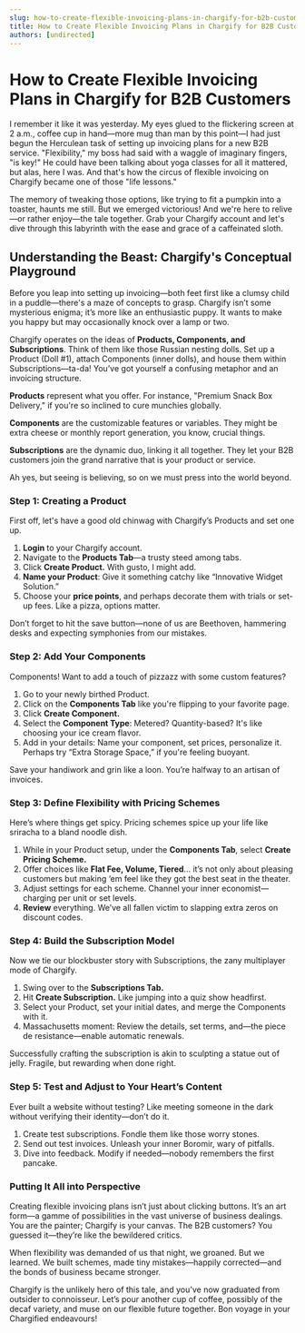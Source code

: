 ```yaml
---
slug: how-to-create-flexible-invoicing-plans-in-chargify-for-b2b-customers
title: How to Create Flexible Invoicing Plans in Chargify for B2B Customers
authors: [undirected]
---
```



# How to Create Flexible Invoicing Plans in Chargify for B2B Customers

I remember it like it was yesterday. My eyes glued to the flickering screen at 2 a.m., coffee cup in hand—more mug than man by this point—I had just begun the Herculean task of setting up invoicing plans for a new B2B service. "Flexibility," my boss had said with a waggle of imaginary fingers, "is key!" He could have been talking about yoga classes for all it mattered, but alas, here I was. And that's how the circus of flexible invoicing on Chargify became one of those "life lessons."

The memory of tweaking those options, like trying to fit a pumpkin into a toaster, haunts me still. But we emerged victorious! And we're here to relive—or rather enjoy—the tale together. Grab your Chargify account and let's dive through this labyrinth with the ease and grace of a caffeinated sloth.

## Understanding the Beast: Chargify's Conceptual Playground 

Before you leap into setting up invoicing—both feet first like a clumsy child in a puddle—there's a maze of concepts to grasp. Chargify isn’t some mysterious enigma; it’s more like an enthusiastic puppy. It wants to make you happy but may occasionally knock over a lamp or two.

Chargify operates on the ideas of **Products, Components, and Subscriptions**. Think of them like those Russian nesting dolls. Set up a Product (Doll #1), attach Components (inner dolls), and house them within Subscriptions—ta-da! You’ve got yourself a confusing metaphor and an invoicing structure.

**Products** represent what you offer. For instance, "Premium Snack Box Delivery," if you're so inclined to cure munchies globally.

**Components** are the customizable features or variables. They might be extra cheese or monthly report generation, you know, crucial things.

**Subscriptions** are the dynamic duo, linking it all together. They let your B2B customers join the grand narrative that is your product or service. 

Ah yes, but seeing is believing, so on we must press into the world beyond.

### Step 1: Creating a Product

First off, let's have a good old chinwag with Chargify’s Products and set one up.

1. **Login** to your Chargify account.
2. Navigate to the **Products Tab**—a trusty steed among tabs.
3. Click **Create Product.** With gusto, I might add.
4. **Name your Product**: Give it something catchy like “Innovative Widget Solution.”
5. Choose your **price points**, and perhaps decorate them with trials or set-up fees. Like a pizza, options matter. 

Don’t forget to hit the save button—none of us are Beethoven, hammering desks and expecting symphonies from our mistakes.

### Step 2: Add Your Components

Components! Want to add a touch of pizzazz with some custom features?

1. Go to your newly birthed Product.
2. Click on the **Components Tab** like you're flipping to your favorite page.
3. Click **Create Component.**
4. Select the **Component Type**: Metered? Quantity-based? It's like choosing your ice cream flavor.
5. Add in your details: Name your component, set prices, personalize it. Perhaps try “Extra Storage Space,” if you're feeling buoyant.

Save your handiwork and grin like a loon. You’re halfway to an artisan of invoices.

### Step 3: Define Flexibility with Pricing Schemes

Here’s where things get spicy. Pricing schemes spice up your life like sriracha to a bland noodle dish. 

1. While in your Product setup, under the **Components Tab**, select **Create Pricing Scheme.**
2. Offer choices like **Flat Fee, Volume, Tiered**... it’s not only about pleasing customers but making ‘em feel like they got the best seat in the theater.
3. Adjust settings for each scheme. Channel your inner economist—charging per unit or set levels.
4. **Review** everything. We’ve all fallen victim to slapping extra zeros on discount codes.

### Step 4: Build the Subscription Model

Now we tie our blockbuster story with Subscriptions, the zany multiplayer mode of Chargify.

1. Swing over to the **Subscriptions Tab.**
2. Hit **Create Subscription.** Like jumping into a quiz show headfirst.
3. Select your Product, set your initial dates, and merge the Components with it.
4. Massachusetts moment: Review the details, set terms, and—the piece de resistance—enable automatic renewals. 

Successfully crafting the subscription is akin to sculpting a statue out of jelly. Fragile, but rewarding when done right.

### Step 5: Test and Adjust to Your Heart’s Content

Ever built a website without testing? Like meeting someone in the dark without verifying their identity—don’t do it.

1. Create test subscriptions. Fondle them like those worry stones.
2. Send out test invoices. Unleash your inner Boromir, wary of pitfalls.
3. Dive into feedback. Modify if needed—nobody remembers the first pancake.

### Putting It All into Perspective

Creating flexible invoicing plans isn’t just about clicking buttons. It’s an art form—a gamme of possibilities in the vast universe of business dealings. You are the painter; Chargify is your canvas. The B2B customers? You guessed it—they’re like the bewildered critics.

When flexibility was demanded of us that night, we groaned. But we learned. We built schemes, made tiny mistakes—happily corrected—and the bonds of business became stronger.

Chargify is the unlikely hero of this tale, and you've now graduated from outsider to connoisseur. Let’s pour another cup of coffee, possibly of the decaf variety, and muse on our flexible future together. Bon voyage in your Chargified endeavours!